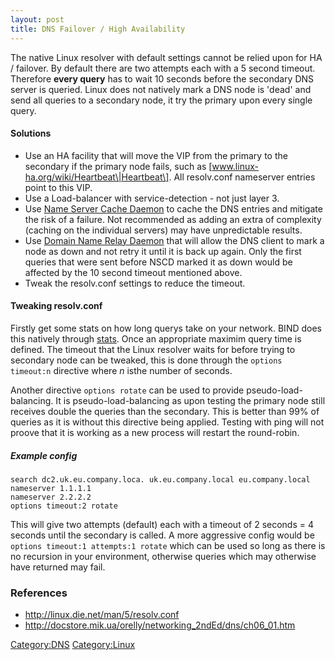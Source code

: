 ```yaml
---
layout: post 
title: DNS Failover / High Availability
---
```


The native Linux resolver with default settings cannot be relied upon
for HA / failover. By default there are two attempts each with a 5
second timeout. Therefore **every query** has to wait 10 seconds before
the secondary DNS server is queried. Linux does not natively mark a DNS
node is \'dead\' and send all queries to a secondary node, it try the
primary upon every single query.

#### Solutions

-   Use an HA facility that will move the VIP from the primary to the
    secondary if the primary node fails, such as
    \[www.linux-ha.org/wiki/Heartbeat\|Heartbeat\]. All resolv.conf
    nameserver entries point to this VIP.
-   Use a Load-balancer with service-detection - not just layer 3.
-   Use [Name Server Cache Daemon](http://linux.die.net/man/8/nscd) to
    cache the DNS entries and mitigate the risk of a failure. Not
    recommended as adding an extra of complexity (caching on the
    individual servers) may have unpredictable results.
-   Use [Domain Name Relay Daemon](http://dnrd.sourceforge.net/) that
    will allow the DNS client to mark a node as down and not retry it
    until it is back up again. Only the first queries that were sent
    before NSCD marked it as down would be affected by the 10 second
    timeout mentioned above.
-   Tweak the resolv.conf settings to reduce the timeout.

#### Tweaking resolv.conf

Firstly get some stats on how long querys take on your network. BIND
does this natively through
[stats](http://www.zytrax.com/books/dns/ch7/statistics.html%7Crndc).
Once an appropriate maximim query time is defined. The timeout that the
Linux resolver waits for before trying to secondary node can be tweaked,
this is done through the `options timeout:n` directive where *n* isthe
number of seconds.

Another directive `options rotate` can be used to provide
pseudo-load-balancing. It is pseudo-load-balancing as upon testing the
primary node still receives double the queries than the secondary. This
is better than 99% of queries as it is without this directive being
applied. Testing with ping will not proove that it is working as a new
process will restart the round-robin.

##### Example config

    search dc2.uk.eu.company.loca. uk.eu.company.local eu.company.local
    nameserver 1.1.1.1
    nameserver 2.2.2.2
    options timeout:2 rotate

This will give two attempts (default) each with a timeout of 2 seconds =
4 seconds until the secondary is called. A more aggressive config would
be `options timeout:1 attempts:1 rotate` which can be used so long as
there is no recursion in your environment, otherwise queries which may
otherwise have returned may fail.

### References

-   <http://linux.die.net/man/5/resolv.conf>
-   <http://docstore.mik.ua/orelly/networking_2ndEd/dns/ch06_01.htm>

[Category:DNS](Category:DNS "wikilink")
[Category:Linux](Category:Linux "wikilink")
